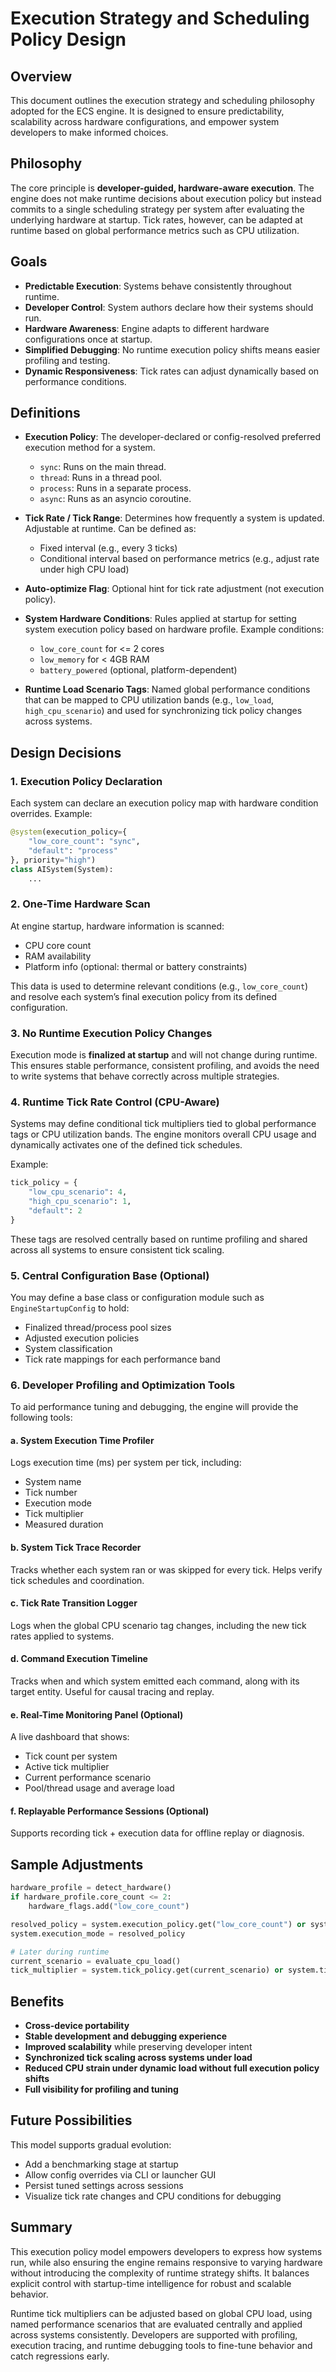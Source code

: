 # Execution Strategy and Scheduling Policy Design

## Overview
This document outlines the execution strategy and scheduling philosophy adopted for the ECS engine. It is designed to ensure predictability, scalability across hardware configurations, and empower system developers to make informed choices.

## Philosophy
The core principle is **developer-guided, hardware-aware execution**. The engine does not make runtime decisions about execution policy but instead commits to a single scheduling strategy per system after evaluating the underlying hardware at startup. Tick rates, however, can be adapted at runtime based on global performance metrics such as CPU utilization.

## Goals
- **Predictable Execution**: Systems behave consistently throughout runtime.
- **Developer Control**: System authors declare how their systems should run.
- **Hardware Awareness**: Engine adapts to different hardware configurations once at startup.
- **Simplified Debugging**: No runtime execution policy shifts means easier profiling and testing.
- **Dynamic Responsiveness**: Tick rates can adjust dynamically based on performance conditions.

## Definitions
- **Execution Policy**: The developer-declared or config-resolved preferred execution method for a system.
    - `sync`: Runs on the main thread.
    - `thread`: Runs in a thread pool.
    - `process`: Runs in a separate process.
    - `async`: Runs as an asyncio coroutine.

- **Tick Rate / Tick Range**: Determines how frequently a system is updated. Adjustable at runtime. Can be defined as:
    - Fixed interval (e.g., every 3 ticks)
    - Conditional interval based on performance metrics (e.g., adjust rate under high CPU load)

- **Auto-optimize Flag**: Optional hint for tick rate adjustment (not execution policy).

- **System Hardware Conditions**: Rules applied at startup for setting system execution policy based on hardware profile. Example conditions:
    - `low_core_count` for <= 2 cores
    - `low_memory` for < 4GB RAM
    - `battery_powered` (optional, platform-dependent)

- **Runtime Load Scenario Tags**: Named global performance conditions that can be mapped to CPU utilization bands (e.g., `low_load`, `high_cpu_scenario`) and used for synchronizing tick policy changes across systems.

## Design Decisions

### 1. Execution Policy Declaration
Each system can declare an execution policy map with hardware condition overrides. Example:
```python
@system(execution_policy={
    "low_core_count": "sync",
    "default": "process"
}, priority="high")
class AISystem(System):
    ...
```

### 2. One-Time Hardware Scan
At engine startup, hardware information is scanned:
- CPU core count
- RAM availability
- Platform info (optional: thermal or battery constraints)

This data is used to determine relevant conditions (e.g., `low_core_count`) and resolve each system’s final execution policy from its defined configuration.

### 3. No Runtime Execution Policy Changes
Execution mode is **finalized at startup** and will not change during runtime.
This ensures stable performance, consistent profiling, and avoids the need to write systems that behave correctly across multiple strategies.

### 4. Runtime Tick Rate Control (CPU-Aware)
Systems may define conditional tick multipliers tied to global performance tags or CPU utilization bands. The engine monitors overall CPU usage and dynamically activates one of the defined tick schedules.

Example:
```python
tick_policy = {
    "low_cpu_scenario": 4,
    "high_cpu_scenario": 1,
    "default": 2
}
```

These tags are resolved centrally based on runtime profiling and shared across all systems to ensure consistent tick scaling.

### 5. Central Configuration Base (Optional)
You may define a base class or configuration module such as `EngineStartupConfig` to hold:
- Finalized thread/process pool sizes
- Adjusted execution policies
- System classification
- Tick rate mappings for each performance band

### 6. Developer Profiling and Optimization Tools
To aid performance tuning and debugging, the engine will provide the following tools:

#### a. **System Execution Time Profiler**
Logs execution time (ms) per system per tick, including:
- System name
- Tick number
- Execution mode
- Tick multiplier
- Measured duration

#### b. **System Tick Trace Recorder**
Tracks whether each system ran or was skipped for every tick. Helps verify tick schedules and coordination.

#### c. **Tick Rate Transition Logger**
Logs when the global CPU scenario tag changes, including the new tick rates applied to systems.

#### d. **Command Execution Timeline**
Tracks when and which system emitted each command, along with its target entity. Useful for causal tracing and replay.

#### e. **Real-Time Monitoring Panel** (Optional)
A live dashboard that shows:
- Tick count per system
- Active tick multiplier
- Current performance scenario
- Pool/thread usage and average load

#### f. **Replayable Performance Sessions** (Optional)
Supports recording tick + execution data for offline replay or diagnosis.

## Sample Adjustments
```python
hardware_profile = detect_hardware()
if hardware_profile.core_count <= 2:
    hardware_flags.add("low_core_count")

resolved_policy = system.execution_policy.get("low_core_count") or system.execution_policy.get("default")
system.execution_mode = resolved_policy

# Later during runtime
current_scenario = evaluate_cpu_load()
tick_multiplier = system.tick_policy.get(current_scenario) or system.tick_policy.get("default")
```

## Benefits
- **Cross-device portability**
- **Stable development and debugging experience**
- **Improved scalability** while preserving developer intent
- **Synchronized tick scaling across systems under load**
- **Reduced CPU strain under dynamic load without full execution policy shifts**
- **Full visibility for profiling and tuning**

## Future Possibilities
This model supports gradual evolution:
- Add a benchmarking stage at startup
- Allow config overrides via CLI or launcher GUI
- Persist tuned settings across sessions
- Visualize tick rate changes and CPU conditions for debugging

## Summary
This execution policy model empowers developers to express how systems run, while also ensuring the engine remains responsive to varying hardware without introducing the complexity of runtime strategy shifts. It balances explicit control with startup-time intelligence for robust and scalable behavior.

Runtime tick multipliers can be adjusted based on global CPU load, using named performance scenarios that are evaluated centrally and applied across systems consistently. Developers are supported with profiling, execution tracing, and runtime debugging tools to fine-tune behavior and catch regressions early.

